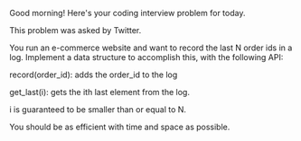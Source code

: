 Good morning! Here's your coding interview problem for today.

This problem was asked by Twitter.

You run an e-commerce website and want to record the last N order 
ids in a log. Implement a data structure to accomplish this, with 
the following API:

record(order_id): adds the order_id to the log

get_last(i): gets the ith last element from the log. 

i is guaranteed to be smaller than or equal to N.

You should be as efficient with time and space as possible.
